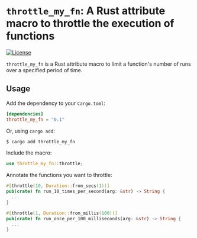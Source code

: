 # `throttle_my_fn`: A Rust attribute macro to throttle the execution of functions

[![License](https://img.shields.io/github/license/fredmorcos/throttle_my_fn?style=for-the-badge)](https://github.com/fredmorcos/throttle_my_fn/blob/master/LICENSE)

`throttle_my_fn` is a Rust attribute macro to limit a function's number of runs over a
specified period of time.

## Usage

Add the dependency to your `Cargo.toml`:

```toml
[dependencies]
throttle_my_fn = "0.1"
```

Or, using `cargo add`:

```sh
$ cargo add throttle_my_fn
```

Include the macro:

```rust
use throttle_my_fn::throttle;
```

Annotate the functions you want to throttle:

```rust
#[throttle(10, Duration::from_secs(1))]
pub(crate) fn run_10_times_per_second(arg: &str) -> String {
  ...
}

#[throttle(1, Duration::from_millis(100))]
pub(crate) fn run_once_per_100_milliseconds(arg: &str) -> String {
  ...
}
```

